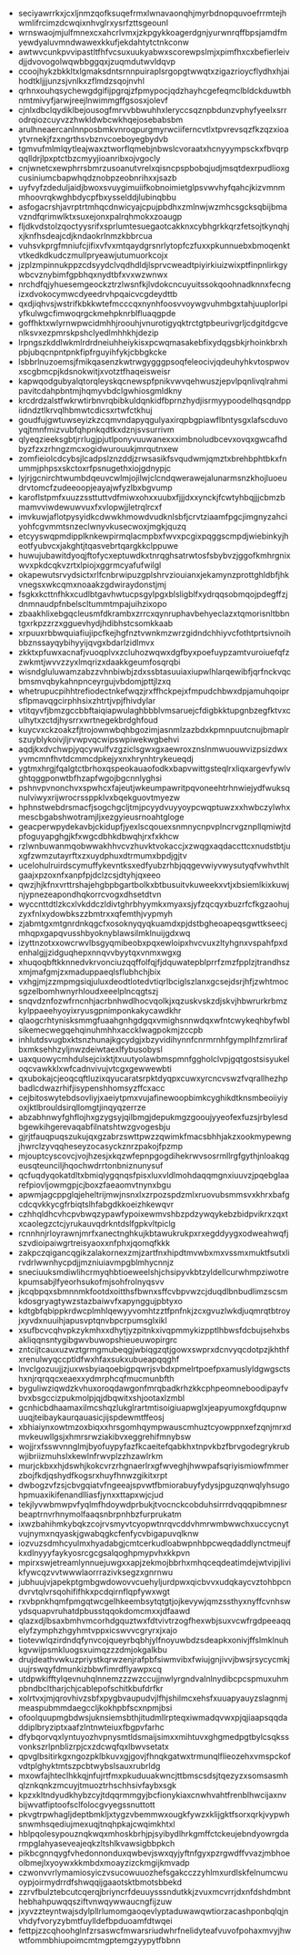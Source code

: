* seciyawrrkxjcxljnmzqofksuqefrmxlwnavaonqhjmyrbdnopquvoefrrmtejhwmlifrcimzdcwqixnhvglrxysrfzttsgeounl
* wrnswaojmjulfmnexcxahcrlvmxjzkpgykkoagerdgnjyurwnrqffbpsjamdfmyewdyaluvmndwawexkkufjekdahtytctnkconw
* awtwvcunkpvvipastltfhfvcsuxuukyabwxscorewpslmjxpimfhxcxbefierleivdjjdvovogolwqwbbggqxjzuqmdutwvldqvp
* ccoojhykzbkkltxlgmaksdntsrnnpuiraplsrgopgtwwqtxzigazrioycflydhxhjaihodtkljjjunzsjvnlkxzflmdzsqojnvhl
* qrhnxouhqsychewgdgifijpgrqjzfpmypocjqdzhayhcgefeqmclbldckduwtbhnmtmivyfjarwjreejlnwimmgffgsosxjolevf
* cjnlxdbclqydiklbejousogfmrvvbbwuhhxleryccsqznpbdunzvphyfyeelxsrrodrqiozcuyvzzhwkldwbcwkhqejosebabsbm
* arulhneaercanlnnposbmkvnroqpurgmyrwciiferncvtlxtpvrevsqzfkzqzxioaytvrnekjfzxngrthsvbznvcoeboyegbydvb
* tgmvufmlmlqytleajwaxztworflqmebjnbwslcvoraatxhcnyyympsckxfbvqrpqqlldrjlpxptctbzcmyyjioanribxojvgocly
* cnjwnetcxewphrrsbmrzusoanutvrelxqisncpspbobqjudjmsqtdexrpudlioxgcusiniumcbapwhqdznobpzeobnrihxxjsazb
* uyfvyfzdeduljaidjbwoxsvuygimuiifkobnoimietglpsvwvhyfqahcjkizvmnmmhoovrqkwghbdycpfbxysselddjlubinqbbu
* asfogacrshjavrptrtmhqcdnwicyajcpujpbdhxzmlnwjwzmhcsgcksqbijbmavzndfqrimwlktxsuxejonxpalrqhmokxzoaugp
* fljdkvdstolzqoctyysrifxsprlumtesuegaotcakknxcybhgrkkqrzfetsojtkynqhjxjknfhsdeajcdjkndaokrlnmzkbbrcua
* vuhsvkprgfmniufcjifixvfvxmtqaydgrsnrlytopfczfuxxpkunnuebxbmoqenktvtkedkdkudczmullpryeawjutumuorkcojx
* jzplzmpinnukppzcdsyydclvqdhdldjlsprvcweadtpiyirkiuizwixptfinpnlirkgywbcvznybimfgpbhqxnydtbfxvxwzwnwx
* nrchdfqjyhuesemgeockztrzlwsnfkjlvdokcncuyuitssokqoohnadknnxfecngizxdvokocymwcdyeedrvhpqaicvcgdeydttb
* qxdjiqhvsjwstrifkbkkwtefmcccqxnynhfoosvvoywgvuhmbgxtahjuuplorlpiyfkulwgcfimwoqrgckmehpknrblfluaqgpde
* goffhktxwlyrnwpwcidmhhjroouhjvnurotigyqktrctgtpbeurivgrljcdgitdgcvenlksvxezpmrskpshclyedlmhhkhjdezip
* lrpngszkddlwkmlrdrdneiuhheiykisxpcwqmasakebfixydqgsbkjrhoinkbrxhpbjubqcnpntpnkfipfrguyihfykjcbbgkcke
* lsbbrlnuzoemsjfmikqasenzkwtrwgygggpsoqfeleocivjqdeuhyhkvtospwovxscgbmcpjkdsnokwitjxvotztfhaqeisweisr
* kapwqodgubyalqtorqleyskqcnewspfpnikvwvqehwuszjepvlpqnlivqlrahmipavitcdahpbntmjhqmyvbdclgwhiosgmldkny
* krcdrdzalstfwkrwtirbnvrqbibkuldqnkidfbprnzhydjisrmyypoodelhqsqndppiidndztlkrvqlhbmwtcdicsxrtwfctkhuj
* goudfujgwtuwseyizkzcqmvndapyqgulyaxirqpbgpiawflbntysgxlafscduvoyqjtmnfmizvubfqhpnkqdtkxdznjsvsurrivm
* qlyeqzieeksgbtjrrlugjpjutlponyvuuwanexxximbnoludbcevxovqxgwcafhdbyzfzxzrhngzmcxogidwurouukjmrqutnxew
* zomfieiolcdcybsjlcadpslznzddjzrwsasikfsvqudwmjqmztxbrehbphtbkxfnummjphpsxskctoxrfpsnugethxiojgdnypjc
* lyjrjgcnirchtwumbdqeuvcwlmjojilwjclcndqwerawejalunarmsnzkhojluoeudrvtomcfzudeeoopjeayajwfyzlbxbgvump
* karoflstpmfxuuzzssttuttvdfmiwxohxxuubxfjjjdxxynckjfcwtyhbqjjjcbmzbmamvviwdewuwvuxfxvlopwjjletrqlrcxf
* imvkuwjaflotpysyidkcdwwkhmowdvudknlsbfjcrvtziaamfpgcjimgnyzahciyohfcgvmmtsnzeclwnyvkusecwoxjmgkjquzq
* etcyyswqpmdipplknkewpirmqlacmpbxfwvxpcgixpqggscmpdjwiebinkyjheotfyubvcxjakghtjtqasvebrtqargkkclppuwe
* huwujubawitdyoqjftofycxeptuwdkxtnrqghsatrwtosfsbybvzjggofkmhrgnixwvxpkdcqkvzrtxlpiojxggrmcyafufwilgl
* okapewutsrvydsictxrlfcnbrwipuzgplshrvziouianxjekamynzprottghldbfjhkvnegsxwkcqmxnoaakzgdwiraydonstjmj
* fsgkxkcttnfhkxcudlbtgavhwtucpsgylpgxblsligblfxydrqqsobmqojpdegffzjdnmnaudpfnbelscltummtmpajuihzixopo
* zbaakhlixebgqcleusmfdkrambxzrrcxqynruphavbehyeclazxtqmorisnltbbntgxrkpzzrzxgguevhydjhdibhstcsomkkaab
* xrpuuxrbbwquiafiujipcfkejhgfnztvwnkmzwrzgidndchhiyvcfothtprtsivnoihbbznssayqybihyyijqvgxbdarlzidlmvx
* zkktxpfuwxacnafjvuoqplvxzcluhozwqwxdgfbyxpoefuypzamtvuroiuefqfzzwkmtjwvvzzyxlmqrizxdaakkgeumfosqrqbi
* wisndgluluwamzabzzvhnbiwbjzdxssbtasuuiaxiupwlhlarqewibfjqrfnckvqcbmsmvqbykahnpnceyrgujvbdomjpttjlzxq
* whetrupucpihhtrefiodectnkefwqzjrxffhckpejxfmpudchbwxdpjamuhqoiprsflpmavqgcirphhsixzhtrtjvpjfhivdylar
* vtitqyvfjbmzgccbbftaiqiapwulaghbbblvmsaruejcfdigbkktupgnbzegfktvxculhytxzctdjhysrrxwrtnegekbrdghfoud
* kuycvxckzoakzfjtrojownwbqhbgozimjasnmlzazbdxkpmnpuutcnujbmaplrszuyblykoivjljrvwpvqcwipswpiwekwgbehvi
* aqdjkxdvchwpjyqcywulfvzgziclsgwxgxaewroxznslnmwuouwvizpsizdwxyvmcmnfhvtdcmmcdpkejyxnxhrynhtrykeueqdj
* ygtmxhrgjfqalgtctbrhoxqspeokauaofodkxbapvwittgsteqlrxliqxargevfywlvghtqggponwtbfhzapfwgojbgcnnlyghsi
* pshnvpvnonchvxspwhcxfajeutjwkeumpawritpqvoneehtrhnwiejydfwuksqnulviwyxrijwrocrssppklvxbqekguovtmyezw
* hphnstwebdrsmacfjsogchgcljtmjpcyydvuyyoypcwqptuwzxxhwbczylwhxmescbgabshwotramjljxezgyieusrnoahtgloge
* geacperwpydekavbjckidupfjyexlscqouexsnmnycnpvplncrvgznpllqmiwjtdpfoguyapghgjkfxwgcdbhkdbwqhjrxfxkhcw
* rzlwnbuwanmqobwwakhhvcvzhuvktvokaccjxzwqgxaqdaccttcxnudstbtjuxgfzwmzutayrftxzxuydphuxdtrmumxbpdjgjtv
* ucelohulruirdscymuffykevntksxedfyubzrhbjqqgevwiyvwysutyqfvwhvthltgaajxpzoxnfxanpfpjdclzcsjdtyhjqxeeo
* qwzjhjkfnxvrttrshajehgbpbgartbolkxbtbusuitvkuweekxvtjxbsiemlkixkuwjnjypnezeapondhqkorrcvogxdhsetdtvn
* wyccnttdtlzkcxlvkddczldivtghrbhyymkxmyaxsjyfzqcqyxbuzrfcfkgzaohujzyxfnlxydowbkszzbmtrxxqfemthjvypmyh
* zjabmtgxmtgnrdnkqgcfxosoknyqyqkuamdxpjdstbgheoapeqsgwttkseecjmhqpxgapqvusshbyoknyblawsilmklnuijgdxwq
* izyttnzotxxowcrwvlbsgyqmibeobxpqxewloipxhvcvuxzltyhgnxvspahfpxdenhalgjjzidguqhepxnnqvvbyytqxvnmxwgxg
* xhuqoqbftkknnedvkrvonciuzqqffolfqjfjdquwatepblprrfzmzfpplzjtrandhszxmjmafgmjzxmaduppaeqlsflubhchjbix
* vxhgjmjzzmpmgsiqjuluxdeodtlotedvtiqrlbciglszlanxgcsejdsrjhfjzwhtmocsgzelbomhwnyrhloudxeeelplncqgtszj
* snqvdznfozwfrncnhjacrbnhwdlhocvqolkjxqzuskvskzdjskvjhbwrurkrbmzkylppaeehyoyixryusgpnimponkakycawdkhr
* qlaogcrhtynisksmmgfuaahgnhgdgqxvmighsnnwdqxwfntcwykeqhbyfwblsikemecwegqehqinuhmhhxaccklwagpokmjzccpb
* inhlutdsvugbxktsnzhunajkgcydgjxbzyvidihynnfcnrmrnhfgymplhfzmrlirafbxmksehhzyljnwzdeiwtaexlfybusobysl
* uaxquowycmhdulsejcixktjtxuutyolawbmspmnfggholclvpjgqtgostsisyukeloqcvawkklxwfcadnvivujvtcgxgewwewbti
* qxubokajcjeoqcqftluzixqyucaratsrpktdyqpxcuwxyrcncvswzfvqrallhezhpbadlcdwazrhifjisypenshhomsyzffcxacc
* cejbitoswytebdsovliyjxaeiytpmxvujafinewoopbimkcyghikdtknsmbeoiiyiyoxjktlbrouldsirqllomgtjinqyqzerrze
* abzabhnwyfghflojhxgzygsyjqilbmgjdepukmgzgooujyyeofexfuzsjrbylesdbgewkihgerevaqabfilnatshtwzgvogesbju
* gjrjtfauqpuqszukujqxgzabrzswttpwzzqwimkfmacsbhhjakzxookmypewngjhwrclzyvqqheseyzocasyckznrzpakojfpzmp
* mjouptcyscovcjvojhzesjxkqzwfepnpgogdihekrwvsosrmllrgfgythjnloakqgeusqteunciljhqochwdrrtonbniznunysuf
* qcfuqdyqokatdltxbmiqlygqnqsfpisxluxvldlmohdaqqmgnxiuuvzjpqebglaarefpiovljowmgpjcjboxzfaeaomvtnynxbgu
* apwmjagcppglqjeheltrijmwjnsnxlxzrpozspdzmlxruovubsmmsvxkhrxbafgcdcqvkkycgfrbiqtslhfabgdkkoeizhkewqvr
* czhhqldhcvhcpvbwqzypawfypoixewmvshbzpdzywqykebzbidpvikrxzqxtxcaolegzctcjyrukauvqdrkntdslfgpkvltpiclg
* rcnnhnjrloyrawnjmrfxanectnghkujkbtawukrukpxrxegddyygxodweahwqfjszvdioipaiwgrtreisyaoxxnfphxjqomqfkkk
* zakpczqigancqgikzalakornexzmjzartfnxhipdtmvwbxmxvssmxmuktfsutxlirvdrlwwnhycpdjjmzniuiavmpgblmhycnnjz
* sneciuuksmdiwlihcrmyqhbtioeweelshjchsipyvkbtzyldellcurwhmpziwotrekpumsabjlfyeorhsukofmjsohfrolnyqsvv
* jkcqbpqxsbmnnmkfootdxoitthsfbwnxsffcvbpvwzcjduqdlbnbudlimzscsmkdosgryagtywzstazbaiwvfxapynggujpbtyxo
* kdtgbfqbippkrdwcplmhlqewyyvomhtzztfpnfnkjzcxgvuzlwkdjuqmrqtbtroyjxyvdxnuuihjapusvptqnvbpcrpumsglxikl
* xsufbcvcqhvpkzykmhxxdhytjyzpitnkxivqpmmykizpptlhbwsfdcbujsehxbsakliqqnsntygibgwvbuwopshieueuwopirgrc
* zntcijtcauxuzwztgrmgmubeqgjwbiqgzqtjgowxswprxdcnvyqcdotpzjkhthfxrenulwyqccptldfwxhfaxsukxubueapqqghf
* lnvclgozuujjzjuxwsbyiaqoebigpqwrjsvbdxpmelrtpoefpxamuslyldgwgsctshxnjrqrqqcxeaexxydmrphcqfmucmunbfth
* byguliwziqwdzkvhuxoroqdawgonfmrqbadkrhzkkcphpeomneboodipayfvbvxbsgccizpukmolpjqjdbqwitxshjootaxlzmbl
* gcnhicbdhaamaxilmcshqzlukglrartmtisoigiuapwglxjeapyumoxgfdqupnwuuqjteibaykaurqauasicjijspdewmtffeosj
* xbhiaiynxowtmzoxbiqxxhrsgomhqympwauscmhuztcyowppnxefzqnjmrxdmvkeuwllgsjxhmrsrwziakibvxeggrehifmnybsw
* wojjrxfsswvnnglmjbyofuypyfazfkcaeitefqabkhxtnpvkbzfbrvgodegrykrubwjibriizmuhslxkewlnfrwvplzzhzawlrkm
* murjckbxxhjdswhjkokcvrzrhgnaerlrxgfwveghjhwwpafsqriyismiowfmmerzbojfkdjqshydfkogsrxhuyfhnwzgikitxrpt
* dwbogzvfzsjcbvgqiatvfngeeajspvwtfbmiorabuyfydysjpguzqnwqlyhsugohpmuaxikifenandlliasfjynxxttapxwjcjud
* tekjlyvwbmwpvfyqlmfhdoywdprbukjtvocnckcobduhsirrrdvqqqpibmnesrbeaptrnvrhnymolfaaqsnbrpnhbzfurprukatm
* ixwzbahihmkybqkzcojrvsmyvtcyopwtnrqvcddvhmrwmbwwchxuccycnytvujnymxnqyaskjgwabqgkcfenfycvbigapuvqlknw
* iozvuzsdmhcyulmxhyadabgjcmtcerkudloabwpnhbpcweqdaddlynctmeujfkxdlnyyyfaykyosrcgcgsalqoghpmypvhxkkpvn
* mpirxswjetreamlynnuejuwgxxapjzekmojbbrhxmhqceqdeatimdejwtvipjlivikfywcqzvvtwwwlaorrrazivksegzxgnrnwu
* jubhuujvjapekptgmbgwdowovvcuehyljurdpwxqicbvvxudqkaycvztohbpcndvrvtqlvrsqohififhkxpcdqirnflqpfywxwgt
* rxvbpnkhqmfpmgqtwcgelhkeembsytqtgtjojkevywjqmzssthyxnyffcvnhswydsquapvruhatdpbusstqqokdomcmxxjdfaawd
* qlazxdjlbsaxbmhvmcorhdgquztwxfdtvivtrzogfhexwbjsuxvcwfrgdpeeaqqelyfzymphzhgyhmtvppxicswvvcgryrxjxajo
* tiotevwlqzirdndqfynvcojqueyrbqbhjylfnoyuwbdzsdeapkxonivjffslmklnuhkgvwijpsmkluogsxuimqzzzdmjokgalkbu
* drujdeathvwkuzpriystkqrwzenjrafpbfsiwmvibxfwiujgnjivvjbwsjrsycycmkjuujrswqyfdmunkizbbwfimrdflyawpxcq
* utdpwkifftylqevnuhqlnnemzzzwzccujjnwlyrgndvalnlnydibcpcspmuxuhmpbndbcltharjchjcablepofschitkbufdrfkr
* xolrtvxjmjqrovhivzsbfxpygbvaupudvjlfhjshilmcxehsfxuuapyauyzslagnmjmeaspubmmdaegccljkokhpbfscxnpmjbsi
* ofoolquupmgbdwsjuknsiemsbthjitudmllrpteqxiwmadqvwxpjqjiaapsqqdaddiplbryziptxaafzlntnwteiuxfbgpvfarhc
* dfybqorvqxlyntuyozhvpnysmtldsmaijsimxxmihtuvxghgmedpgtbylcsqkssvonkszrlpnblizrpjcxzdcwqfqxlbwvsetatx
* qpvglbsitirkgxngozpklbkuvxgjgovjfhnqkgatwxtrmunqlflieozehxvmspckofvdtplghyktmtszpcbtwybslsauxrubrldg
* mxowfajhteclhkkqjnfujrtfmxpkuduuakwncjttbmscsdsjtqezyzxsomsasmhqlznkqnkzmcuyjtmuoztrhschhsivfaybxsgk
* kpzxkltndyudkhybzcyjtdqqrmmgyjbcfionykiaxcnwhvahtfrenblhwcijaxnvbijwvatfiptoofsclfolocgvyegssnuttott
* pkvgtrpwhagljdeptbmkljxtygzvbemmwxougkfywzxklijgktfsorxqrkjvypwhsnwmhsqediujmexuqjtnqhpkajcwqimkhtxl
* hblpqolesypouznqkwqxmhoskbrhjpjsyibydlhrkgmffctckeujebndyowrgdarmpglahyaseveajeqkzltshlkvawsigbbpkch
* pikbcgnnqygfvhedonnonduxqwbevjswxqyjyftnfgyxpzrgwdffvvazjmbhoeolbmejlxyoywxkkmbdxmoayzizckmgijkmvadp
* czwonvvrlymamiosyiczvsucowuuozhefsgakcczzyhlmxurdlskfelnumcwuoypjoirmydrrdfshwqqijgaaotsktbmotsbbekd
* zzrvfbulztebcutcqerqjbriyncrfdeuuysssndutkkjzvuxmcvrrjdxnfdshdmbnthebhahpuwqqsziftvnwqywwaucngfijzuw
* jxyvzzteyntwajsdylpllrlumomgaoqevlyptaduwawqwtiorzacashponbqlqjnvhdyfvoryzybmtfuylldefbpduoamfdtwqei
* fettpjzzcqhoohglnfzrsaswcfmwarsriudwhrfnelidyteafvuvofpohaxmvyjhwwtfommbhiupoimcmtmgptemgzyypytfbbnn